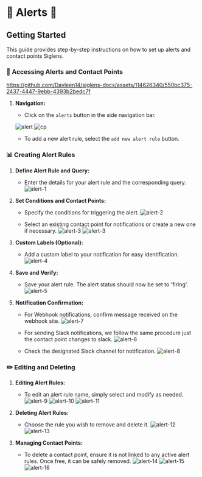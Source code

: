 
# 🚨 Alerts 🚨

## Getting Started

This guide provides step-by-step instructions on how to set up alerts and contact points Siglens.

### 📌 Accessing Alerts and Contact Points


https://github.com/Davleen14/siglens-docs/assets/114626340/550bc375-2437-4447-9ebb-4393b2bedc7f


1. **Navigation:**
   - Click on the `alerts` button in the side navigation bar. 

   ![alert](/static/img/initial-alert-page.png)
   ![cp](/static/img/initial-cp-page.png)
   

   - To add a new alert rule, select the `add new alert rule` button. 


### 📊 Creating Alert Rules

1. **Define Alert Rule and Query:**
   - Enter the details for your alert rule and the corresponding query.
   ![alert-1](/static/img/alert-1.png)

2. **Set Conditions and Contact Points:**
   - Specify the conditions for triggering the alert.
   ![alert-2](/static/img/alert-2.png)


   - Select an existing contact point for notifications or create a new one if necessary.
   ![alert-3](/static/img/alert-3.png)
   ![alert-3](/static/img/alert-3.1.png)


3. **Custom Labels (Optional):**
   - Add a custom label to your notification for easy identification.
   ![alert-4](/static/img/alert-4.png)

4. **Save and Verify:**
   - Save your alert rule. The alert status should now be set to 'firing'.
   ![alert-5](/static/img/alert-5.png)



5. **Notification Confirmation:**
   - For Webhook notifications, confirm message received on the webhook site.
   ![alert-7](/static/img/alert-7.png)

   - For sending Slack notifications, we follow the same procedure just the contact point changes to slack. 
   ![alert-6](/static/img/alert-6.png)

   - Check the designated Slack channel for notification.
   ![alert-8](/static/img/alert-8.png)

### ✏️ Editing and Deleting

1. **Editing Alert Rules:**
   - To edit an alert rule name, simply select and modify as needed.
   ![alert-9](/static/img/alert-9.png)
   ![alert-10](/static/img/alert-10.png)
   ![alert-11](/static/img/alert-11.png)

2. **Deleting Alert Rules:**
   - Choose the rule you wish to remove and delete it.
   ![alert-12](/static/img/alert-12.png)
   ![alert-13](/static/img/alert-13.png)


3. **Managing Contact Points:**
   - To delete a contact point, ensure it is not linked to any active alert rules. Once free, it can be safely removed.
   ![alert-14](/static/img/alert-14.png)
   ![alert-15](/static/img/alert-15.png)
   ![alert-16](/static/img/alert-16.png)































